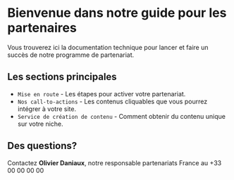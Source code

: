# Bienvenue dans notre guide pour les partenaires

Vous trouverez ici la documentation technique pour lancer et faire un succès de notre programme de partenariat.

## Les sections principales

* `Mise en route` - Les étapes pour activer votre partenariat.
* `Nos call-to-actions` - Les contenus cliquables que vous pourrez intégrer à votre site.
* `Service de création de contenu` - Comment obtenir du contenu unique sur votre niche.

## Des questions?

Contactez **Olivier Daniaux**, notre responsable partenariats France au +33 00 00 00 00
